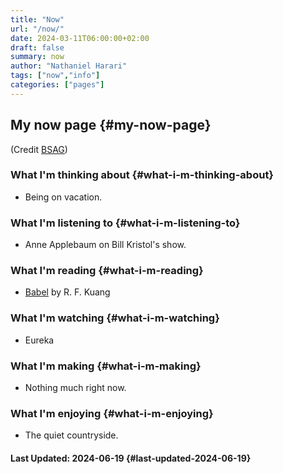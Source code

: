 ```yaml
---
title: "Now"
url: "/now/"
date: 2024-03-11T06:00:00+02:00
draft: false
summary: now
author: "Nathaniel Harari"
tags: ["now","info"]
categories: ["pages"]
---
```

## My now page {#my-now-page}

(Credit [BSAG](https://bsag.omg.lol/now))

### What I'm thinking about {#what-i-m-thinking-about}
- Being on vacation.

### What I'm listening to {#what-i-m-listening-to}
- Anne Applebaum on Bill Kristol's show.

### What I'm reading {#what-i-m-reading}
- [Babel](https://www.goodreads.com/en/book/show/57945316 "Babel on Goodreads") by R. F. Kuang

### What I'm watching {#what-i-m-watching}
- Eureka

### What I'm making {#what-i-m-making}
- Nothing much right now.

### What I'm enjoying {#what-i-m-enjoying}
- The quiet countryside.


#### Last Updated: 2024-06-19 {#last-updated-2024-06-19}
